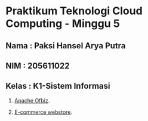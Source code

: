 Praktikum Teknologi Cloud Computing - Minggu 5
=====================

Nama : Paksi Hansel Arya Putra
--------
NIM : 205611022
--------
Kelas  : K1-Sistem Informasi
--------

1. [Apache Ofbiz](https://github.com/paksihansel/tekn-cloud-computing/blob/master/minggu-05/ApacheOfbiz.md).

2. [E-commerce webstore]().

